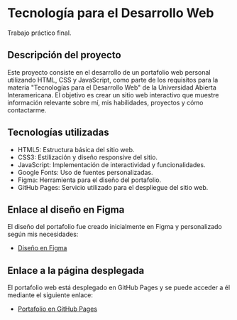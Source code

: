# Tecnología para el Desarrollo Web

Trabajo práctico final.

## Descripción del proyecto

Este proyecto consiste en el desarrollo de un portafolio web personal utilizando HTML, CSS y JavaScript, como parte de los requisitos para la materia "Tecnologías para el Desarrollo Web" de la Universidad Abierta Interamericana. El objetivo es crear un sitio web interactivo que muestre información relevante sobre mí, mis habilidades, proyectos y cómo contactarme.

## Tecnologías utilizadas

- HTML5: Estructura básica del sitio web.
- CSS3: Estilización y diseño responsive del sitio.
- JavaScript: Implementación de interactividad y funcionalidades.
- Google Fonts: Uso de fuentes personalizadas.
- Figma: Herramienta para el diseño del portafolio.
- GitHub Pages: Servicio utilizado para el despliegue del sitio web.

## Enlace al diseño en Figma

El diseño del portafolio fue creado inicialmente en Figma y personalizado según mis necesidades:
- [Diseño en Figma](https://www.figma.com/design/P5QljrbfLVzHxubEtDEMNb/Portfolio-(Community)?m=auto&t=JPlb5s9zry89cZKl-1)

## Enlace a la página desplegada

El portafolio web está desplegado en GitHub Pages y se puede acceder a él mediante el siguiente enlace:
- [Portafolio en GitHub Pages](https://facudev2024.github.io/tpedw-portfolio/pages/index.html)